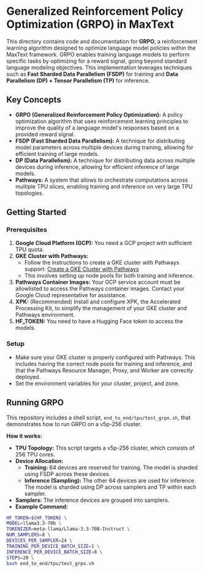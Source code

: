 # Generalized Reinforcement Policy Optimization (GRPO) in MaxText

This directory contains code and documentation for **GRPO**, a reinforcement learning algorithm designed to optimize language model policies within the MaxText framework. GRPO enables training language models to perform specific tasks by optimizing for a reward signal, going beyond standard language modeling objectives. This implementation leverages techniques such as **Fast Sharded Data Parallelism (FSDP)** for training and **Data Parallelism (DP) + Tensor Parallelism (TP)** for inference.

## Key Concepts

*   **GRPO (Generalized Reinforcement Policy Optimization):** A policy optimization algorithm that uses reinforcement learning principles to improve the quality of a language model's responses based on a provided reward signal.
*   **FSDP (Fast Sharded Data Parallelism):** A technique for distributing model parameters across multiple devices during training, allowing for efficient training of large models.
*   **DP (Data Parallelism):** A technique for distributing data across multiple devices during inference, allowing for efficient inference of large models.
*   **Pathways:** A system that allows to orchestrate computations across multiple TPU slices, enabling training and inference on very large TPU topologies.

## Getting Started

### Prerequisites

1.  **Google Cloud Platform (GCP):** You need a GCP project with sufficient TPU quota.
2.  **GKE Cluster with Pathways:**
    *   Follow the instructions to create a GKE cluster with Pathways support: [Create a GKE Cluster with Pathways](https://cloud.google.com/ai-hypercomputer/docs/workloads/pathways-on-cloud/create-gke-cluster)
    *   This involves setting up node pools for both training and inference.
3.  **Pathways Container Images:** Your GCP service account must be allowlisted to access the Pathways container images. Contact your Google Cloud representative for assistance.
4.  **XPK:** (Recommended) Install and configure XPK, the Accelerated Processing Kit, to simplify the management of your GKE cluster and Pathways environment.
5. **HF_TOKEN:** You need to have a Hugging Face token to access the models.

### Setup

*   Make sure your GKE cluster is properly configured with Pathways. This includes having the correct node pools for training and inference, and that the Pathways Resource Manager, Proxy, and Worker are correctly deployed.
*   Set the environment variables for your cluster, project, and zone.

## Running GRPO

This repository includes a shell script, `end_to_end/tpu/test_grpo.sh`, that demonstrates how to run GRPO on a v5p-256 cluster.

**How it works:**

*   **TPU Topology:** This script targets a v5p-256 cluster, which consists of 256 TPU cores.
*   **Device Allocation:**
    *   **Training:** 64 devices are reserved for training. The model is sharded using FSDP across these devices.
    *   **Inference (Sampling):** The other 64 devices are used for inference. The model is sharded using DP across samplers and TP within each sampler.
* **Samplers:** The inference devices are grouped into samplers.
*   **Example Command:**

```bash
HF_TOKEN=${HF_TOKEN} \
MODEL=llama3.3-70b \
TOKENIZER=meta-llama/Llama-3.3-70B-Instruct \
NUM_SAMPLERS=8 \
DEVICES_PER_SAMPLER=24 \
TRAINING_PER_DEVICE_BATCH_SIZE=1 \
INFERENCE_PER_DEVICE_BATCH_SIZE=8 \
STEPS=20 \
bash end_to_end/tpu/test_grpo.sh
